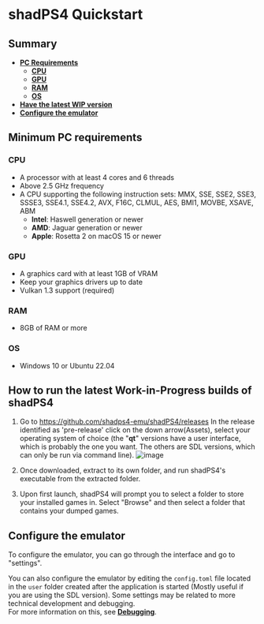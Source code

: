 <!--
SPDX-FileCopyrightText: 2024 shadPS4 Emulator Project
SPDX-License-Identifier: GPL-2.0-or-later
-->

# shadPS4 Quickstart

## Summary

- [**PC Requirements**](#minimum-pc-requirements)
   - [**CPU**](#cpu)
   - [**GPU**](#gpu)
   - [**RAM**](#ram)
   - [**OS**](#os)
- [**Have the latest WIP version**](#how-to-run-the-latest-work-in-progress-builds-of-shadps4)
- [**Configure the emulator**](#configure-the-emulator)

## Minimum PC requirements

### CPU

- A processor with at least 4 cores and 6 threads
- Above 2.5 GHz frequency
- A CPU supporting the following instruction sets: MMX, SSE, SSE2, SSE3, SSSE3, SSE4.1, SSE4.2, AVX, F16C, CLMUL, AES, BMI1, MOVBE, XSAVE, ABM
  - **Intel**: Haswell generation or newer
  - **AMD**: Jaguar generation or newer
  - **Apple**: Rosetta 2 on macOS 15 or newer

### GPU

- A graphics card with at least 1GB of VRAM
- Keep your graphics drivers up to date
- Vulkan 1.3 support (required)

### RAM

- 8GB of RAM or more

### OS

- Windows 10 or Ubuntu 22.04

## How to run the latest Work-in-Progress builds of shadPS4

1. Go to <https://github.com/shadps4-emu/shadPS4/releases> In the release identified as 'pre-release' click on the down arrow(Assets), select your operating system of choice (the "**qt**" versions have a user interface, which is probably the one you want. The others are SDL versions, which can only be run via command line).
![image](https://github.com/user-attachments/assets/af520c77-797c-41a0-8f67-d87f5de3e3df)

2. Once downloaded, extract to its own folder, and run shadPS4's executable from the extracted folder.

3. Upon first launch, shadPS4 will prompt you to select a folder to store your installed games in. Select "Browse" and then select a folder that contains your dumped games.

## Configure the emulator

To configure the emulator, you can go through the interface and go to "settings".

You can also configure the emulator by editing the `config.toml` file located in the `user` folder created after the application is started (Mostly useful if you are using the SDL version).
Some settings may be related to more technical development and debugging.\
For more information on this, see [**Debugging**](https://github.com/shadps4-emu/shadPS4/blob/main/documents/Debugging/Debugging.md#configuration).